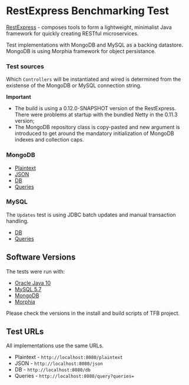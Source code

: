 # RestExpress Benchmarking Test

[RestExpress](http://www.restexpress.org/) - composes tools to form a lightweight, minimalist Java framework for quickly creating RESTful microservices.

Test implementations with MongoDB and MySQL as a backing datastore. MongoDB is using Morphia framework for object persistance.

### Test sources

Which `Controllers` will be instantiated and wired is determined from the existense of the MongoDB or MySQL connection string.

**Important** 
 * The build is using a 0.12.0-SNAPSHOT version of the RestExpress. There were problems at startup with the bundled Netty in the 0.11.3 version;
 * The MongoDB repository class is copy-pasted and new argument is introduced to get around the mandatory initialization of MongoDB indexes and collection caps.

### MongoDB
 * [Plaintext](src/main/java/hello/controller/PlaintextController.java)
 * [JSON](src/main/java/hello/controller/JsonController.java)
 * [DB](src/main/java/hello/controller/MongodbController.java)
 * [Queries](src/main/java/hello/controller/QueriesMongodbController.java)

### MySQL

The `Updates` test is using JDBC batch updates and manual transaction handling.

 * [DB](src/main/java/hello/controller/MysqlController.java)
 * [Queries](src/main/java/hello/controller/QueriesMysqlController.java)

## Software Versions

The tests were run with:

 * [Oracle Java 10](https://www.oracle.com/java/)
 * [MySQL 5.7](http://www.mysql.com/)
 * [MongoDB](http://www.mongodb.com/)
 * [Morphia](https://morphia.dev/)

Please check the versions in the install and build scripts of TFB project.

## Test URLs

All implementations use the same URLs.

 * Plaintext - `http://localhost:8080/plaintext`
 * JSON - `http://localhost:8080/json`
 * DB - `http://localhost:8080/db`
 * Queries - `http://localhost:8080/query?queries=`
